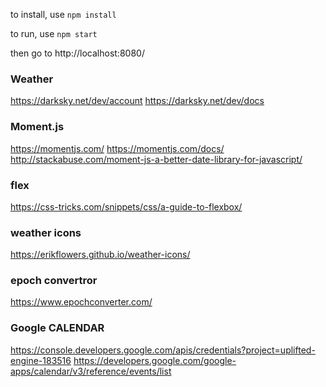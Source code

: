 to install, use `npm install`

to run, use `npm start`

then go to http://localhost:8080/

### Weather
https://darksky.net/dev/account
https://darksky.net/dev/docs

### Moment.js
https://momentjs.com/
https://momentjs.com/docs/
http://stackabuse.com/moment-js-a-better-date-library-for-javascript/

### flex
https://css-tricks.com/snippets/css/a-guide-to-flexbox/

### weather icons
https://erikflowers.github.io/weather-icons/

### epoch convertror
https://www.epochconverter.com/

### Google CALENDAR
https://console.developers.google.com/apis/credentials?project=uplifted-engine-183516
https://developers.google.com/google-apps/calendar/v3/reference/events/list
